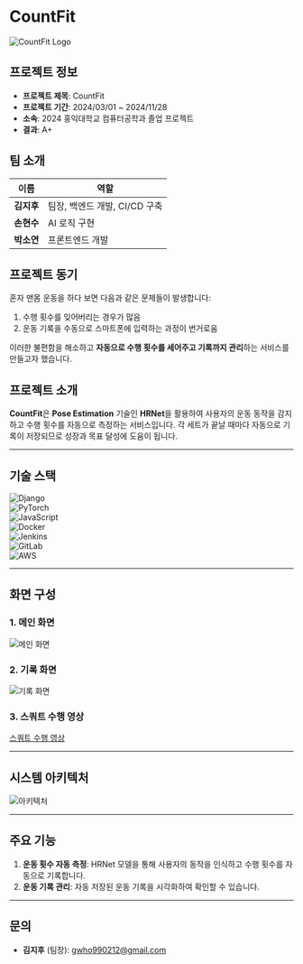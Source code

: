 # CountFit

![CountFit Logo](https://github.com/user-attachments/assets/32d137a8-49e5-4a39-a4a0-a04da6c4dc64)

## 프로젝트 정보

- **프로젝트 제목**: CountFit
- **프로젝트 기간**: 2024/03/01 ~ 2024/11/28
- **소속**: 2024 홍익대학교 컴퓨터공학과 졸업 프로젝트
- **결과**: A+

## 팀 소개

| 이름   | 역할                   |
|--------|------------------------|
| **김지후** | 팀장, 백엔드 개발, CI/CD 구축 |
| **손현수** | AI 로직 구현             |
| **박소연** | 프론트엔드 개발           |

## 프로젝트 동기

혼자 맨몸 운동을 하다 보면 다음과 같은 문제들이 발생합니다:

1. 수행 횟수를 잊어버리는 경우가 많음
2. 운동 기록을 수동으로 스마트폰에 입력하는 과정이 번거로움

이러한 불편함을 해소하고 **자동으로 수행 횟수를 세어주고 기록까지 관리**하는 서비스를 만들고자 했습니다.

## 프로젝트 소개

**CountFit**은 **Pose Estimation** 기술인 **HRNet**을 활용하여 사용자의 운동 동작을 감지하고 수행 횟수를 자동으로 측정하는 서비스입니다. 각 세트가 끝날 때마다 자동으로 기록이 저장되므로 성장과 목표 달성에 도움이 됩니다.

---

## 기술 스택

![Django](https://img.shields.io/badge/Django-092E20?style=for-the-badge&logo=django&logoColor=white)  
![PyTorch](https://img.shields.io/badge/PyTorch-EE4C2C?style=for-the-badge&logo=pytorch&logoColor=white)  
![JavaScript](https://img.shields.io/badge/JavaScript-323330?style=for-the-badge&logo=javascript&logoColor=F7DF1E)  
![Docker](https://img.shields.io/badge/Docker-2496ED?style=for-the-badge&logo=docker&logoColor=white)  
![Jenkins](https://img.shields.io/badge/Jenkins-D24939?style=for-the-badge&logo=jenkins&logoColor=white)  
![GitLab](https://img.shields.io/badge/GitLab-FCA121?style=for-the-badge&logo=gitlab&logoColor=white)  
![AWS](https://img.shields.io/badge/AWS-FF9900?style=for-the-badge&logo=amazon-aws&logoColor=white)  


---

## 화면 구성

### 1. 메인 화면
![메인 화면](https://github.com/user-attachments/assets/e4294953-f98b-42db-a87c-17250f72f189)

### 2. 기록 화면
![기록 화면](https://github.com/user-attachments/assets/76162a70-f409-4fef-ba7d-165816fc3a4c)

### 3. 스쿼트 수행 영상
[스쿼트 수행 영상](https://github.com/user-attachments/assets/639e4a09-a42a-4f3f-9b57-4ae7ee26aaa4)

---

## 시스템 아키텍처

![아키텍처](https://github.com/user-attachments/assets/8ca7366b-fb9b-442a-85b4-1fa0b69a655d)

---

## 주요 기능

1. **운동 횟수 자동 측정**: HRNet 모델을 통해 사용자의 동작을 인식하고 수행 횟수를 자동으로 기록합니다.
2. **운동 기록 관리**: 자동 저장된 운동 기록을 시각화하여 확인할 수 있습니다.

---

## 문의
- **김지후** (팀장): gwho990212@gmail.com
